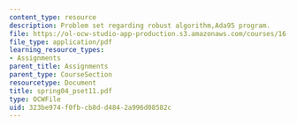 ```yaml
---
content_type: resource
description: Problem set regarding robust algorithm,Ada95 program.
file: https://ol-ocw-studio-app-production.s3.amazonaws.com/courses/16-01-unified-engineering-i-ii-iii-iv-fall-2005-spring-2006/323be974f0fbcb8dd4842a996d08582c_spring04_pset11.pdf
file_type: application/pdf
learning_resource_types:
- Assignments
parent_title: Assignments
parent_type: CourseSection
resourcetype: Document
title: spring04_pset11.pdf
type: OCWFile
uid: 323be974-f0fb-cb8d-d484-2a996d08582c
---
```

